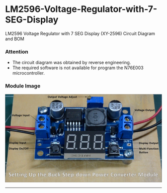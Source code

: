 # LM2596-Voltage-Regulator-with-7-SEG-Display
LM2596 Voltage Regulator with 7 SEG Display (XY-2596) Circuit Diagram and BOM

### Attention

- The circuit diagram was obtained by reverse engineering.
- The required software is not available for program the N76E003 microcontroller.


### Module Image

![](https://github.com/erdemarslan/LM2596-Voltage-Regulator-with-7-SEG-Display/blob/main/XY-2596.jpg?raw=true)

----
